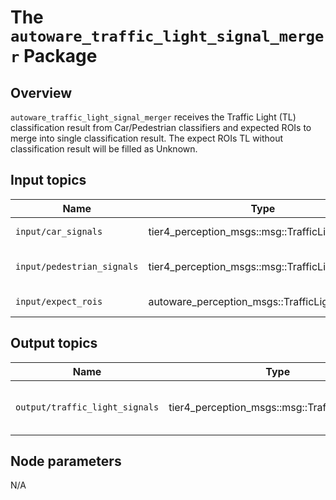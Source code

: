 # The `autoware_traffic_light_signal_merger` Package

## Overview

`autoware_traffic_light_signal_merger` receives the Traffic Light (TL) classification result from Car/Pedestrian classifiers and expected ROIs to merge into single classification result. The expect ROIs TL without classification result will be filled as Unknown.

## Input topics

| Name                       | Type                                           | Description                   |
| -------------------------- | ---------------------------------------------- | ----------------------------- |
| `input/car_signals`        | tier4_perception_msgs::msg::TrafficLightArray  | Car TLs classification        |
| `input/pedestrian_signals` | tier4_perception_msgs::msg::TrafficLightArray  | Pedestrian TLs classification |
| `input/expect_rois`        | autoware_perception_msgs::TrafficLightRoiArray | expected TL ROIs              |

## Output topics

| Name                           | Type                                          | Description                           |
| ------------------------------ | --------------------------------------------- | ------------------------------------- |
| `output/traffic_light_signals` | tier4_perception_msgs::msg::TrafficLightArray | Car and Pedestrian TLs classification |

## Node parameters

N/A
